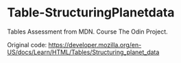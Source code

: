 # Table-StructuringPlanetdata
Tables Assessment from MDN. Course The Odin Project.

Original code:
https://developer.mozilla.org/en-US/docs/Learn/HTML/Tables/Structuring_planet_data
